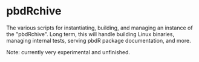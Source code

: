 # pbdRchive

The various scripts for instantiating, building, and managing an instance of the "pbdRchive".  Long term, this will handle building Linux binaries, managing internal tests, serving pbdR package documentation, and more.

Note: currently very experimental and unfinished.
